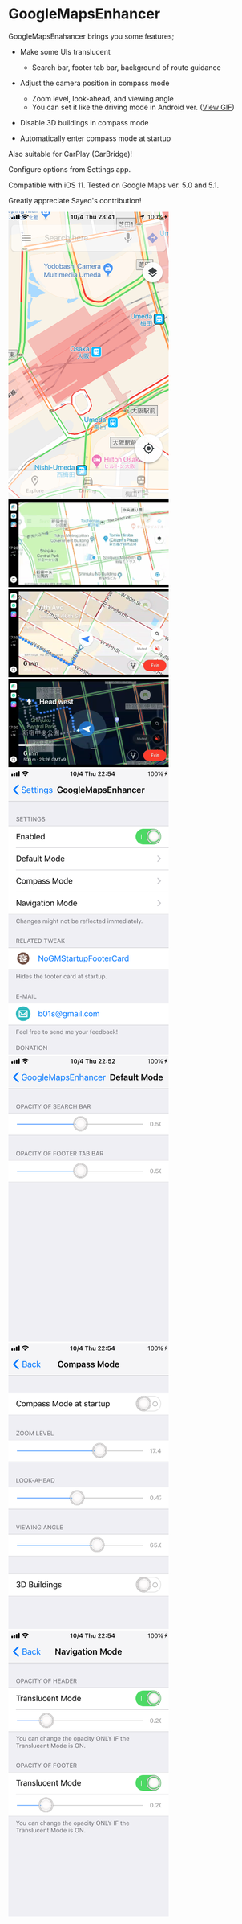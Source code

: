 # GoogleMapsEnhancer

GoogleMapsEnahancer brings you some features;

- Make some UIs translucent
  * Search bar, footer tab bar, background of route guidance


- Adjust the camera position in compass mode
  * Zoom level, look-ahead, and viewing angle
  * You can set it like the driving mode in Android ver. (<a href='https://github.com/b01s/GoogleMapsEnhancer/blob/master/images/enter_compass_mode.gif'>View GIF</a>)


- Disable 3D buildings in compass mode


- Automatically enter compass mode at startup

Also suitable for CarPlay (CarBridge)!

Configure options from Settings app.

Compatible with iOS 11.
Tested on Google Maps ver. 5.0 and 5.1.

Greatly appreciate Sayed's contribution!

<img src="https://github.com/b01s/GoogleMapsEnhancer/blob/master/images/default_mode.png" width="320px">

<img src="https://github.com/b01s/GoogleMapsEnhancer/blob/master/images/enter_compass_mode.gif" width="320px">

<img src="https://github.com/b01s/GoogleMapsEnhancer/blob/master/images/navigation_mode.png" width="320px">

<img src="https://github.com/b01s/GoogleMapsEnhancer/blob/master/images/navigation_mode_night.png" width="320px">

<img src="https://github.com/b01s/GoogleMapsEnhancer/blob/master/images/pref1_root.png" width="320px">

<img src="https://github.com/b01s/GoogleMapsEnhancer/blob/master/images/pref2_default_mode.png" width="320px">

<img src="https://github.com/b01s/GoogleMapsEnhancer/blob/master/images/pref3_compass_mode.png" width="320px">

<img src="https://github.com/b01s/GoogleMapsEnhancer/blob/master/images/pref4_navigation_mode.png" width="320px">